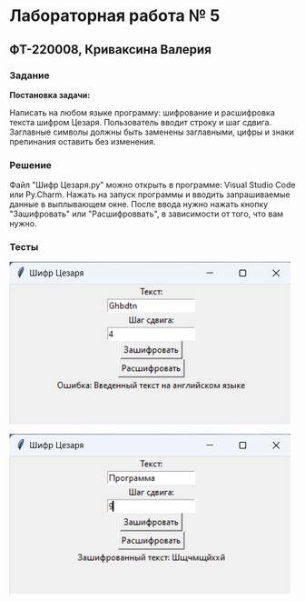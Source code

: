 #  Лабораторная работа № 5
## ФТ-220008, Криваксина Валерия 
### Задание
__Постановка задачи:__

Написать на любом языке программу: шифрование и расшифровка текста шифром Цезаря. Пользователь вводит строку и шаг сдвига. Заглавные символы должны быть заменены заглавными, цифры и знаки препинания оставить без изменения.

### Решение 

Файл "Шифр Цезаря.py" можно открыть в программе: Visual Studio Code или Py.Charm. Нажать на запуск программы и вводить запрашиваемые данные в выплывающем окне. После ввода нужно нажать кнопку "Зашифровать" или "Расшифроввать", в зависимости от того, что вам нужно.
### Тесты 
![тест](https://github.com/Valeria2601/LAB5/blob/main/%D0%A2%D0%B5%D1%81%D1%82%201.png)

![тест](https://github.com/Valeria2601/LAB5/blob/main/%D0%A2%D0%B5%D1%81%D1%82%202.png)
